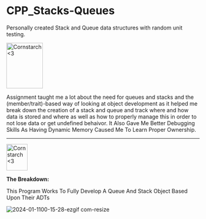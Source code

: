 # CPP_Stacks-Queues
  Personally created Stack and Queue data structures with random unit testing. 

<img src="https://github.com/Kingerthanu/CPP_Stacks-Queues/assets/76754592/a31b1070-3a45-492b-9b18-754073b9cca6" alt="Cornstarch <3" width="95" height="119">

Assignment taught me a lot about the need for queues and stacks and the (member/trait)-based way of looking at object development as it helped me break down the creation of a stack and queue and track where and how data is stored and where as well as how to properly manage this in order to not lose data or get undefined behaivor. It Also Gave Me Better Debugging Skills As Having Dynamic Memory Caused Me To Learn Proper Ownership.

----------------------------------------------------------------------------

<img src="https://github.com/Kingerthanu/CPP_Stacks-Queues/assets/76754592/f67aea81-da03-47bd-9fb2-ce2898f2d069" alt="Cornstarch <3" width="55" height="69">


**The Breakdown:**
 
This Program Works To Fully Develop A Queue And Stack Object Based Upon Their ADTs

![2024-01-1100-15-28-ezgif com-resize](https://github.com/Kingerthanu/CPP_Stacks-Queues/assets/76754592/a64defe4-55e8-4607-bd29-f5410dc28571)
